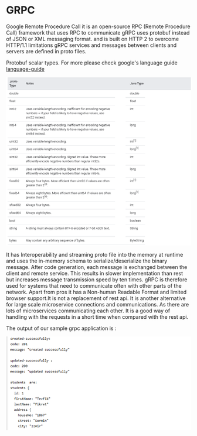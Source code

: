 # GRPC
Google Remote Procedure Call 
it is an open-source RPC (Remote Procedure Call) framework that uses RPC to communicate
gRPC uses protobuf instead of JSON or XML messaging format.  and is built on HTTP 2 to overcome  HTTP/1.1 limitations
gRPC services and messages between clients and servers are defined in proto files.
 
Protobuf scalar types. For more please check google's language guide  [language-guide](https://developers.google.com/protocol-buffers/docs/proto#scalar) 

![scalar types](https://github.com/okansungur/GRPC/blob/main/datatypes.png)


It has Interoperability and streaming proto file into the memory at runtime and uses the in-memory schema to serialize/deserialize the binary message. After code generation, each message is exchanged between the client and remote service.
This results in slower implementation than rest but increases message transmission speed by ten times. gRPC is therefore used for systems that need to communicate often with other parts of the network.
 Apart from pros it has a Non-human Readable Format and limited browser support.It is not a replacement of rest api.
 It is another alternative  for large scale microservice connections and communications. As there are lots of microservices  communicating  each other. It is a good way of handling with the requests in a short time when compared with the rest api.


The output of our sample grpc application is :
<p align="center">
  <img src="https://github.com/okansungur/GRPC/blob/main/clientresponse.png" />
</p>
